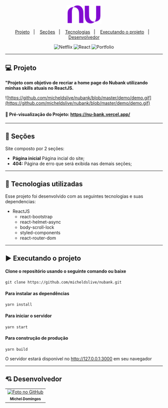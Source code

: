 <p align="center">	
  <img src="https://github.com/micheldslive/nubank/blob/master/src/assets/images/nu.svg" width="110" alt="Nubank" />
</p>	

<p align="center">
  <a href="#-projeto">Projeto</a>&nbsp;&nbsp;&nbsp;|&nbsp;&nbsp;&nbsp;
  <a href="#-seções">Seções</a>&nbsp;&nbsp;&nbsp;|&nbsp;&nbsp;&nbsp;
  <a href="#-tecnologias-utilizadas">Tecnologias</a>&nbsp;&nbsp;&nbsp;|&nbsp;&nbsp;&nbsp;
  <a href="#%EF%B8%8F-executando-o-projeto">Executando o projeto</a>&nbsp;&nbsp;&nbsp;|&nbsp;&nbsp;&nbsp;
  <a href="#-desenvolvedor">Desenvolvedor</a>
</p>

<p align="center">
  <img alt="Netflix" src="https://img.shields.io/static/v1?label=nu&message=bank&color=purple&labelColor=grey">
  
  <img alt="React" src="https://img.shields.io/static/v1?label=stack&message=React&color=purple&labelColor=grey">
  
  <img alt="Portfolio" src="https://img.shields.io/static/v1?label=portfolio&message=NUBANK&color=purple&labelColor=grey">
</p>

---

## 💻 Projeto

**"Projeto com objetivo de recriar a home page do Nubank utilizando minhas skills atuais no ReactJS.**

![https://github.com/micheldslive/nubank/blob/master/demo/demo.gif](https://github.com/micheldslive/nubank/blob/master/demo/demo.gif)

#### 👀 Pré-visualização do Projeto: https://nu-bank.vercel.app/
---

## 📌 Seções
Site composto por 2 seções:

- **Página inicial** Página incial do site;
- **404:** Página de erro que será exibida nas demais seções;

---

## 🚀 Tecnologias utilizadas
Esse projeto foi desenvolvido com as seguintes tecnologias e suas dependencias:

- ReactJS
    - react-bootstrap
    - react-helmet-async
    - body-scroll-lock
    - styled-components
    - react-router-dom
    
    
---

## ▶️ Executando o projeto

#### Clone o repositório usando o seguinte comando ou baixe

```
git clone https://github.com/micheldslive/nubank.git
```

#### Para instalar as dependências

```
yarn install
```

#### Para iniciar o servidor

```
yarn start
```

#### Para construção de produção

```
yarn build
```

O servidor estará disponível no http://127.0.0.1:3000 em seu navegador

---

## 💘 Desenvolvedor<br>
<table>
  <tr>
    <td align="center">
      <a href="https://github.com/micheldslive">
        <img src="https://avatars.githubusercontent.com/u/55795597?v=4" width="100" alt="Foto no GitHub"/><br>
        <sub>
          <b>Michel Domingos</b>
        </sub>
      </a>
    </td>
  </tr>
</table>
